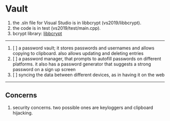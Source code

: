 # Vault
1. the .sln file for Visual Studio is in libbcrypt (vs2019/libbcrypt).
2. the code is in test (vs2019/test/main.cpp).
3. bcrypt library: [libbcrypt](https://github.com/trusch/libbcrypt/tree/master)
<hr>

1. [ ] a password vault; it stores passwords and usernames and allows copying to clipboard. also allows updating and deleting entries
2. [ ] a password manager, that prompts to autofill passwords on different platforms. it also has a password generator that suggests a strong password on a sign up screen
3. [ ] syncing the data between different devices, as in having it on the web
<hr>

## Concerns
1. security concerns. two possible ones are keyloggers and clipboard hijacking.
